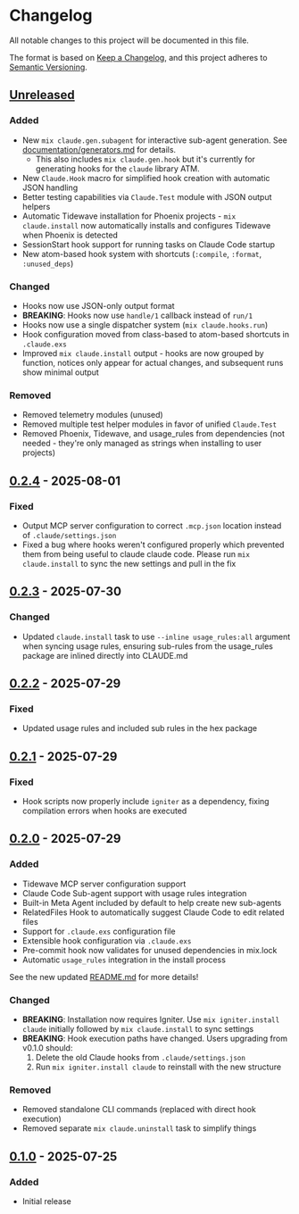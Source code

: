 # Changelog

All notable changes to this project will be documented in this file.

The format is based on [Keep a Changelog](https://keepachangelog.com/en/1.0.0/),
and this project adheres to [Semantic Versioning](https://semver.org/spec/v2.0.0.html).

## [Unreleased]

### Added
- New `mix claude.gen.subagent` for interactive sub-agent generation. See [documentation/generators.md](documentation/generators.md) for details.
  - This also includes `mix claude.gen.hook` but it's currently for generating hooks for the `claude` library ATM.
- New `Claude.Hook` macro for simplified hook creation with automatic JSON handling
- Better testing capabilities via `Claude.Test` module with JSON output helpers
- Automatic Tidewave installation for Phoenix projects - `mix claude.install` now automatically installs and configures Tidewave when Phoenix is detected
- SessionStart hook support for running tasks on Claude Code startup
- New atom-based hook system with shortcuts (`:compile`, `:format`, `:unused_deps`)

### Changed
- Hooks now use JSON-only output format
- **BREAKING**: Hooks now use `handle/1` callback instead of `run/1`
- Hooks now use a single dispatcher system (`mix claude.hooks.run`)
- Hook configuration moved from class-based to atom-based shortcuts in `.claude.exs`
- Improved `mix claude.install` output - hooks are now grouped by function, notices only appear for actual changes, and subsequent runs show minimal output

### Removed
- Removed telemetry modules (unused)
- Removed multiple test helper modules in favor of unified `Claude.Test`
- Removed Phoenix, Tidewave, and usage_rules from dependencies (not needed - they're only managed as strings when installing to user projects)

## [0.2.4] - 2025-08-01

### Fixed
- Output MCP server configuration to correct `.mcp.json` location instead of `.claude/settings.json`
- Fixed a bug where hooks weren't configured properly which prevented them from being useful to claude claude code. Please run `mix claude.install` to sync the new settings and pull in the fix

## [0.2.3] - 2025-07-30

### Changed

- Updated `claude.install` task to use `--inline usage_rules:all` argument when syncing usage rules, ensuring sub-rules from the usage_rules package are inlined directly into CLAUDE.md

## [0.2.2] - 2025-07-29

### Fixed

- Updated usage rules and included sub rules in the hex package

## [0.2.1] - 2025-07-29

### Fixed
- Hook scripts now properly include `igniter` as a dependency, fixing compilation errors when hooks are executed

## [0.2.0] - 2025-07-29

### Added
- Tidewave MCP server configuration support
- Claude Code Sub-agent support with usage rules integration
- Built-in Meta Agent included by default to help create new sub-agents
- RelatedFiles Hook to automatically suggest Claude Code to edit related files
- Support for `.claude.exs` configuration file
- Extensible hook configuration via `.claude.exs`
- Pre-commit hook now validates for unused dependencies in mix.lock
- Automatic `usage_rules` integration in the install process

See the new updated [README.md](README.md) for more details!

### Changed
- **BREAKING**: Installation now requires Igniter. Use `mix igniter.install claude` initially followed by
  `mix claude.install` to sync settings
- **BREAKING**: Hook execution paths have changed. Users upgrading from v0.1.0 should:
  1. Delete the old Claude hooks from `.claude/settings.json`
  2. Run `mix igniter.install claude` to reinstall with the new structure

### Removed
- Removed standalone CLI commands (replaced with direct hook execution)
- Removed separate `mix claude.uninstall` task to simplify things

## [0.1.0] - 2025-07-25

### Added
- Initial release

[Unreleased]: https://github.com/bradleygolden/claude/compare/v0.2.4...HEAD
[0.2.4]: https://github.com/bradleygolden/claude/compare/v0.2.3...v0.2.4
[0.2.3]: https://github.com/bradleygolden/claude/compare/v0.2.2...v0.2.3
[0.2.2]: https://github.com/bradleygolden/claude/compare/v0.2.1...v0.2.2
[0.2.1]: https://github.com/bradleygolden/claude/compare/v0.2.0...v0.2.1
[0.2.0]: https://github.com/bradleygolden/claude/compare/v0.1.0...v0.2.0
[0.1.0]: https://github.com/bradleygolden/claude/releases/tag/v0.1.0
